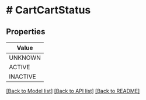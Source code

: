 # # CartCartStatus


## Properties 



| Value |
------------ | 
UNKNOWN|UNKNOWN
ACTIVE|ACTIVE
INACTIVE|INACTIVE

[[Back to Model list]](../../README.md#models) [[Back to API list]](../../README.md#endpoints) [[Back to README]](../../README.md)

